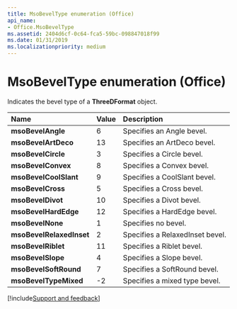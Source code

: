 ```yaml
---
title: MsoBevelType enumeration (Office)
api_name:
- Office.MsoBevelType
ms.assetid: 2404d6cf-0c64-fca5-59bc-098847018f99
ms.date: 01/31/2019
ms.localizationpriority: medium
---
```



# MsoBevelType enumeration (Office)

Indicates the bevel type of a **ThreeDFormat** object.

|Name|Value|Description|
|:-----|:-----|:-----|
|**msoBevelAngle**|6|Specifies an Angle bevel.|
|**msoBevelArtDeco**|13|Specifies an ArtDeco bevel.|
|**msoBevelCircle**|3|Specifies a Circle bevel.|
|**msoBevelConvex**|8|Specifies a Convex bevel.|
|**msoBevelCoolSlant**|9|Specifies a CoolSlant bevel.|
|**msoBevelCross**|5|Specifies a Cross bevel.|
|**msoBevelDivot**|10|Specifies a Divot bevel.|
|**msoBevelHardEdge**|12|Specifies a HardEdge bevel.|
|**msoBevelNone**|1|Specifies no bevel.|
|**msoBevelRelaxedInset**|2|Specifies a RelaxedInset bevel.|
|**msoBevelRiblet**|11|Specifies a Riblet bevel.|
|**msoBevelSlope**|4|Specifies a Slope bevel.|
|**msoBevelSoftRound**|7|Specifies a SoftRound bevel.|
|**msoBevelTypeMixed**|-2|Specifies a mixed type bevel.|

[!include[Support and feedback](~/includes/feedback-boilerplate.md)]